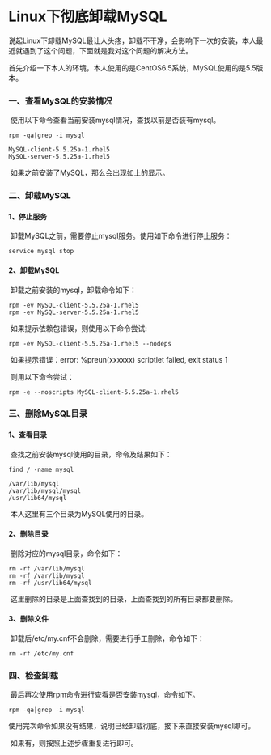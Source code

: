 # Linux下彻底卸载MySQL

​    说起Linux下卸载MySQL最让人头疼，卸载不干净，会影响下一次的安装，本人最近就遇到了这个问题，下面就是我对这个问题的解决方法。

​    首先介绍一下本人的环境，本人使用的是CentOS6.5系统，MySQL使用的是5.5版本。

### 一、查看MySQL的安装情况

​    使用以下命令查看当前安装mysql情况，查找以前是否装有mysql。

```
rpm -qa|grep -i mysql

MySQL-client-5.5.25a-1.rhel5
MySQL-server-5.5.25a-1.rhel5
```

​    如果之前安装了MySQL，那么会出现如上的显示。

### 二、卸载MySQL

#### 1、停止服务

​    卸载MySQL之前，需要停止mysql服务。使用如下命令进行停止服务：

```
service mysql stop
```

#### 2、卸载MySQL

​    卸载之前安装的mysql，卸载命令如下：

```
rpm -ev MySQL-client-5.5.25a-1.rhel5
rpm -ev MySQL-server-5.5.25a-1.rhel5
```

​    如果提示依赖包错误，则使用以下命令尝试:

```
rpm -ev MySQL-client-5.5.25a-1.rhel5 --nodeps
```

​    如果提示错误：error: %preun(xxxxxx) scriptlet failed, exit status 1

​    则用以下命令尝试：

```
rpm -e --noscripts MySQL-client-5.5.25a-1.rhel5
```

### 三、删除MySQL目录

#### 1、查看目录

​    查找之前安装mysql使用的目录，命令及结果如下：

```
find / -name mysql

/var/lib/mysql
/var/lib/mysql/mysql
/usr/lib64/mysql
```

​    本人这里有三个目录为MySQL使用的目录。

#### 2、删除目录

​    删除对应的mysql目录，命令如下：

```
rm -rf /var/lib/mysql
rm -rf /var/lib/mysql
rm -rf /usr/lib64/mysql
```

​    这里删除的目录是上面查找到的目录，上面查找到的所有目录都要删除。

#### 3、删除文件

​    卸载后/etc/my.cnf不会删除，需要进行手工删除，命令如下：

```
rm -rf /etc/my.cnf
```

### 四、检查卸载

​    最后再次使用rpm命令进行查看是否安装mysql，命令如下。

```
rpm -qa|grep -i mysql
```

​    使用完次命令如果没有结果，说明已经卸载彻底，接下来直接安装mysql即可。

​    如果有，则按照上述步骤重复进行即可。